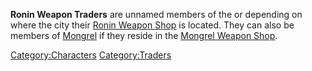 **Ronin Weapon Traders** are unnamed members of the [](03%20-%20Projects%20&%20Wikis/Kenshi/Kenshi%20Wiki/Kenshi%20Wiki%20Template/Flotsam_Ninjas.md) or [](03%20-%20Projects%20&%20Wikis/Kenshi/Kenshi%20Wiki/Kenshi%20Wiki%20Template/Tech_Hunters.md) depending on where the city their
[Ronin Weapon Shop](Ronin_Weapon_Shop.md "wikilink") is located. They can
also be members of [Mongrel](Mongrel_(Faction).md "wikilink") if they
reside in the [Mongrel Weapon Shop](Mongrel_Weapon_Shop.md "wikilink").

[Category:Characters](Category:Characters "wikilink")
[Category:Traders](Category:Traders "wikilink")